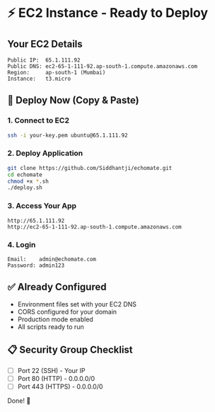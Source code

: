 # ⚡ EC2 Instance - Ready to Deploy

## Your EC2 Details
```
Public IP:  65.1.111.92
Public DNS: ec2-65-1-111-92.ap-south-1.compute.amazonaws.com
Region:     ap-south-1 (Mumbai)
Instance:   t3.micro
```

## 🚀 Deploy Now (Copy & Paste)

### 1. Connect to EC2
```bash
ssh -i your-key.pem ubuntu@65.1.111.92
```

### 2. Deploy Application
```bash
git clone https://github.com/Siddhantji/echomate.git
cd echomate
chmod +x *.sh
./deploy.sh
```

### 3. Access Your App
```
http://65.1.111.92
http://ec2-65-1-111-92.ap-south-1.compute.amazonaws.com
```

### 4. Login
```
Email:    admin@echomate.com
Password: admin123
```

## ✅ Already Configured
- Environment files set with your EC2 DNS
- CORS configured for your domain
- Production mode enabled
- All scripts ready to run

## 📋 Security Group Checklist
- [ ] Port 22 (SSH) - Your IP
- [ ] Port 80 (HTTP) - 0.0.0.0/0
- [ ] Port 443 (HTTPS) - 0.0.0.0/0

Done! 🎉
